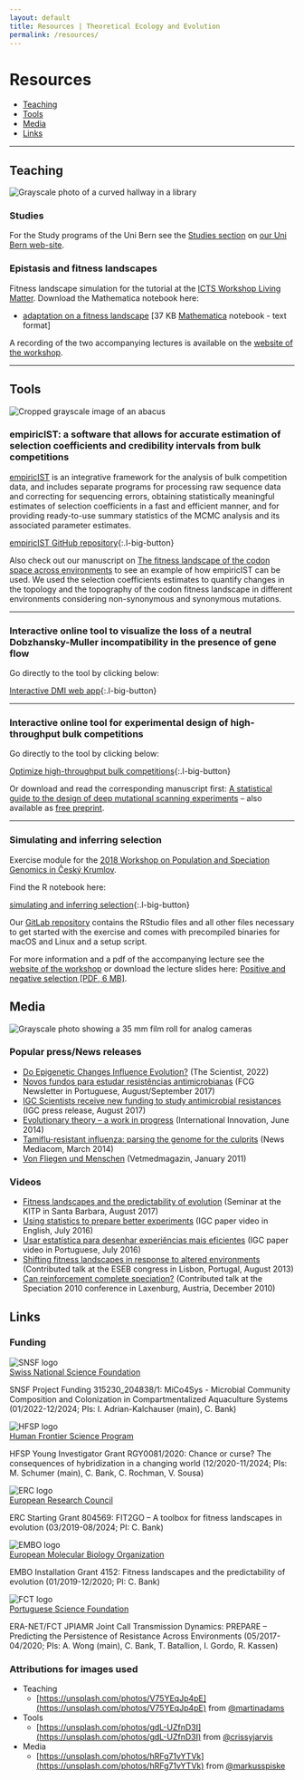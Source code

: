 ```yaml
---
layout: default
title: Resources | Theoretical Ecology and Evolution
permalink: /resources/
---
```

# Resources

* [Teaching](#teaching)
* [Tools](#tools)
* [Media](#media)
* [Links](#links)

---

## Teaching
![Grayscale photo of a curved hallway in a library](/assets/img/teaching.jpg)

### Studies

For the Study programs of the Uni Bern see the [Studies section](http://www.thee.iee.unibe.ch/studies/index_eng.html) on [our Uni Bern web-site](http://www.thee.iee.unibe.ch/).

### Epistasis and fitness landscapes

Fitness landscape simulation for the tutorial at the [ ICTS Workshop Living Matter](https://www.icts.res.in/program/LivingMatter2018). Download the Mathematica notebook here:

* [adaptation on a fitness landscape](/assets/download/fintess-landscape-simulation.nb) [37 KB [Mathematica](https://www.wolfram.com/mathematica/) notebook - text format]

A recording of the two accompanying lectures is available on the [website of the workshop](https://www.icts.res.in/program/LivingMatter2018).

---

## Tools

![Cropped grayscale image of an abacus](/assets/img/tools.jpg)

### empiricIST: a software that allows for accurate estimation of selection coefficients and credibility intervals from bulk competitions

[empiricIST](https://github.com/Matu2083/empiricIST) is an integrative framework for the analysis of bulk competition data, and includes separate programs for processing raw sequence data and correcting for sequencing errors, obtaining statistically meaningful estimates of selection coefficients in a fast and efficient manner, and for providing ready-to-use summary statistics of the MCMC analysis and its associated parameter estimates.

[empiricIST GitHub repository](https://github.com/Matu2083/empiricIST){:.l-big-button}

Also check out our manuscript on [The fitness landscape of the codon space across environments](https://doi.org/10.1101/252395) to see an example of how empiricIST can be used. We used the selection coefficients estimates to quantify changes in the topology and the topography of the codon fitness landscape in different environments considering non-synonymous and synonymous mutations.

---

### Interactive online tool to visualize the loss of a neutral Dobzhansky-Muller incompatibility in the presence of gene flow

Go directly to the tool by clicking below:

[Interactive DMI web app](https://evoldynamics.gitlab.io/dmi-js/model.html){:.l-big-button}

---

### Interactive online tool for experimental design of high-throughput bulk competitions

Go directly to the tool by clicking below:

[Optimize high-throughput bulk competitions](https://banklab.github.io/mut_scanning/visualize_page.html){:.l-big-button}

Or download and read the corresponding manuscript first: [A statistical guide to the design of deep mutational scanning experiments](http://www.genetics.org/content/early/2016/07/11/genetics.116.190462) – also available as [free preprint](http://biorxiv.org/content/early/2016/06/29/048892).

---

### Simulating and inferring selection

Exercise module for the [2018 Workshop on Population and Speciation Genomics in Český Krumlov](http://evomics.org/workshops/workshop-on-population-and-speciation-genomics/2018-workshop-on-population-and-speciation-genomics-cesky-krumlov/).

Find the R notebook here:

[simulating and inferring selection](https://evoldyn.gitlab.io/evomics-2018/){:.l-big-button}

Our [GitLab repository](https://gitlab.com/evoldyn/evomics-2018) contains the RStudio files and all other files necessary to get started with the exercise and comes with precompiled binaries for macOS and Linux and a setup script.

For more information and a pdf of the accompanying lecture see the [website of the workshop](http://evomics.org/workshops/workshop-on-population-and-speciation-genomics/2018-workshop-on-population-and-speciation-genomics-cesky-krumlov/) or download the lecture slides here: [Positive and negative selection [PDF, 6 MB]](https://evoldyn.gitlab.io/evomics-2018/lecture/positive_and_negative_selection.pdf).


## Media

![Grayscale photo showing a 35 mm film roll for analog cameras](/assets/img/media.jpg)

### Popular press/News releases

* [Do Epigenetic Changes Influence Evolution?](https://www.the-scientist.com/features/do-epigenetic-changes-influence-evolution-70591) (The Scientist, 2022)
* [ Novos fundos para estudar resistências antimicrobianas](https://www.dropbox.com/s/3mvjbjneyqb94fo/newsletter_17-08.png?dl=0) (FCG Newsletter in Portuguese, August/September 2017)
* [ IGC Scientists receive new funding to study antimicrobial resistances ](http://www.igc.gulbenkian.pt/pages/article.php/A=318___collection=newsIGC___year=2017) (IGC press release, August 2017)
* [ Evolutionary theory – a work in progress](https://dl.dropboxusercontent.com/u/11866163/internationalinoovation_small.pdf) (International Innovation, June 2014)
* [ Tamiflu-resistant influenza: parsing the genome for the culprits](http://actu.epfl.ch/news/tamiflu-resistant-influenza-parsing-the-genome-for/) (News Mediacom, March 2014)
* [ Von Fliegen und Menschen](https://dl.dropboxusercontent.com/u/11866163/vetmedmagazin.pdf) (Vetmedmagazin, January 2011)

### Videos

* [ Fitness landscapes and the predictability of evolution](http://online.kitp.ucsb.edu/online/ecoevo17/bank/) (Seminar at the KITP in Santa Barbara, August 2017)
* [ Using statistics to prepare better experiments](https://www.youtube.com/watch?v=e8ibr1gXDT8) (IGC paper video in English, July 2016)
* [ Usar estatística para desenhar experiências mais eficientes](https://www.youtube.com/watch?v=1DS_FHsPNZY) (IGC paper video in Portuguese, July 2016)
* [ Shifting fitness landscapes in response to altered environments](https://www.youtube.com/watch?v=PXzyWIGpOmM) (Contributed talk at the ESEB congress in Lisbon, Portugal, August 2013)
* [ Can reinforcement complete speciation?](https://www.youtube.com/watch?v=Pg4XUGUWjXM) (Contributed talk at the Speciation 2010 conference in Laxenburg, Austria, December 2010)

## Links

### Funding

<div class="layout-funding" markdown="1">

![SNSF logo](/assets/img/logos/SNF_logo_standard_web_color_pos_e.png)<br>
[Swiss National Science Foundation](https://www.snf.ch/en/FKhU9kAtfXx7w9AI/page/home)

SNSF Project Funding 315230_204838/1: MiCo4Sys - Microbial Community Composition and Colonization in Compartmentalized Aquaculture Systems (01/2022-12/2024; PIs: I. Adrian-Kalchauser (main), C. Bank)

![HFSP logo](/assets/img/logos/HFSP_horizontal_blue_0.jpg)<br>
[Human Frontier Science Program](https://www.hfsp.org/)

HFSP Young Investigator Grant RGY0081/2020: Chance or curse? The consequences of hybridization in a changing world (12/2020-11/2024; PIs: M. Schumer (main), C. Bank, C. Rochman, V. Sousa)

![ERC logo](/assets/img/logos/erc-logo-0.png)<br>
[European Research Council](https://erc.europa.eu/)

ERC Starting Grant 804569: FIT2GO – A toolbox for fitness landscapes in evolution (03/2019-08/2024; PI: C. Bank)

![EMBO logo](/assets/img/logos/embo-logo.jpg)<br>
[European Molecular Biology Organization](https://www.embo.org/)

EMBO Installation Grant 4152: Fitness landscapes and the predictability of evolution (01/2019-12/2020; PI: C. Bank)

![FCT logo](/assets/img/logos/fct-logo.jpg)<br>
[Portuguese Science Foundation](http://www.fct.pt/)

ERA-NET/FCT JPIAMR Joint Call Transmission Dynamics: PREPARE – Predicting the Persistence of Resistance Across Environments (05/2017- 04/2020; PIs: A. Wong (main), C. Bank, T. Batallion, I. Gordo, R. Kassen)

</div>

### Attributions for images used

* Teaching
  * [https://unsplash.com/photos/V75YEqJp4pE](https://unsplash.com/photos/V75YEqJp4pE) from [@martinadams](https://unsplash.com/@martinadams)
* Tools
  * [https://unsplash.com/photos/gdL-UZfnD3I](https://unsplash.com/photos/gdL-UZfnD3I) from [@crissyjarvis](https://unsplash.com/@crissyjarvis)
* Media
  * [https://unsplash.com/photos/hRFg71vYTVk](https://unsplash.com/photos/hRFg71vYTVk) from [@markusspiske](https://unsplash.com/@markusspiske)
